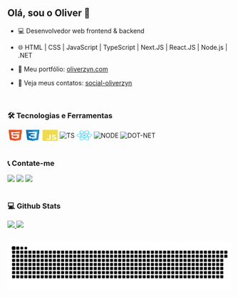 ## Olá, sou o Oliver 👋

- 💻 Desenvolvedor web frontend & backend

- 🌐 HTML | CSS | JavaScript | TypeScript | Next.JS | React.JS | Node.js | .NET

- 📂 Meu portfólio: <a href="https://oliverzyn.com" target="_blank">oliverzyn.com</a>

- 💬 Veja meus contatos: <a href="https://social-oliverzyn.netlify.app" target="_blank">social-oliverzyn</a>

<br>

### 🛠 Tecnologias e Ferramentas

<div style="display: inline_block">
  <img align="center" alt="HTML" height="25" width="35" src="https://raw.githubusercontent.com/devicons/devicon/master/icons/html5/html5-original.svg">
  <img align="center" alt="CSS" height="25" width="35" src="https://raw.githubusercontent.com/devicons/devicon/master/icons/css3/css3-original.svg">
  <img align="center" alt="JS" height="25" width="35" src="https://raw.githubusercontent.com/devicons/devicon/master/icons/javascript/javascript-plain.svg">
  <img align="center" alt="TS" height="25" width="35" src="https://cdn.jsdelivr.net/gh/devicons/devicon/icons/typescript/typescript-original.svg" />
  <img align="center" alt="REACT" height="25" width="35" src="https://raw.githubusercontent.com/devicons/devicon/master/icons/react/react-original.svg">
  <img align="center" alt="NODE" height="25" width="35" src="https://cdn.jsdelivr.net/gh/devicons/devicon/icons/nodejs/nodejs-original.svg" />
  <img align="center" alt="DOT-NET" height="25" width="35" src="https://cdn.jsdelivr.net/gh/devicons/devicon/icons/dot-net/dot-net-original.svg" />
</div>

<br>

### 📞 Contate-me

<div>
  <a href="https://www.linkedin.com/in/oliverzyn/" target="_blank"><img src="https://img.shields.io/badge/-LinkedIn-%230077B5?style=for-the-badge&logo=linkedin&logoColor=white" target="_blank"></a>
  <a href = "https://www.instagram.com/oliverzyn_/"><img src="https://img.shields.io/badge/Instagram-E4405F?style=for-the-badge&logo=instagram&logoColor=white" target="_blank"></a>
  <a href = "mailto:olivermayer15@gmail.com"><img src="https://img.shields.io/badge/-Gmail-%23333?style=for-the-badge&logo=gmail&logoColor=white" target="_blank"></a>
</div>

<br>

### 💻 Github Stats

<div>
  <a href="https://github.com/oliver-zyn">
	<img height="150em" src="https://github-readme-stats.vercel.app/api?username=oliver-zyn&show_icons=true&theme=github_dark&count_private=true"/>
  <img height="150em" src="https://github-readme-stats.vercel.app/api/top-langs/?username=oliver-zyn&layout=compact&langs_count=4&theme=github_dark"/>
</div>
  
  ##

![Snake animation](https://github.com/oliver-zyn/oliver-zyn/blob/output/github-contribution-grid-snake.svg)
